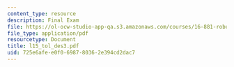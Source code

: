 ```yaml
---
content_type: resource
description: Final Exam
file: https://ol-ocw-studio-app-qa.s3.amazonaws.com/courses/16-881-robust-system-design-summer-1998/725e6afee0f0698780362e394cd2dac7_l15_tol_des3.pdf
file_type: application/pdf
resourcetype: Document
title: l15_tol_des3.pdf
uid: 725e6afe-e0f0-6987-8036-2e394cd2dac7
---
```

